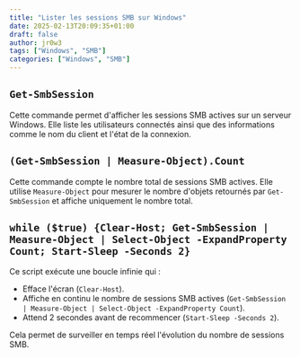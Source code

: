 ```yaml
---
title: "Lister les sessions SMB sur Windows"
date: 2025-02-13T20:09:35+01:00
draft: false
author: jr0w3
tags: ["Windows", "SMB"]
categories: ["Windows", "SMB"]
---
```



## `Get-SmbSession`
Cette commande permet d'afficher les sessions SMB actives sur un serveur Windows. Elle liste les utilisateurs connectés ainsi que des informations comme le nom du client et l'état de la connexion.

## `(Get-SmbSession | Measure-Object).Count`
Cette commande compte le nombre total de sessions SMB actives. Elle utilise `Measure-Object` pour mesurer le nombre d'objets retournés par `Get-SmbSession` et affiche uniquement le nombre total.

## `while ($true) {Clear-Host; Get-SmbSession | Measure-Object | Select-Object -ExpandProperty Count; Start-Sleep -Seconds 2}`
Ce script exécute une boucle infinie qui :
- Efface l'écran (`Clear-Host`).
- Affiche en continu le nombre de sessions SMB actives (`Get-SmbSession | Measure-Object | Select-Object -ExpandProperty Count`).
- Attend 2 secondes avant de recommencer (`Start-Sleep -Seconds 2`).

Cela permet de surveiller en temps réel l'évolution du nombre de sessions SMB.

